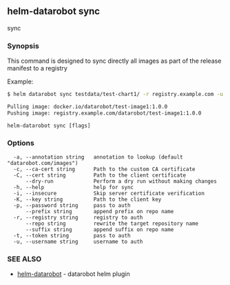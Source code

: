 ## helm-datarobot sync

sync

### Synopsis



This command is designed to sync directly all images as part of the release manifest to a registry

Example:
```sh
$ helm datarobot sync testdata/test-chart1/ -r registry.example.com -u reg_username -p reg_password

Pulling image: docker.io/datarobot/test-image1:1.0.0
Pushing image: registry.example.com/datarobot/test-image1:1.0.0

```

```
helm-datarobot sync [flags]
```

### Options

```
  -a, --annotation string   annotation to lookup (default "datarobot.com/images")
  -c, --ca-cert string      Path to the custom CA certificate
  -C, --cert string         Path to the client certificate
      --dry-run             Perform a dry run without making changes
  -h, --help                help for sync
  -i, --insecure            Skip server certificate verification
  -K, --key string          Path to the client key
  -p, --password string     pass to auth
      --prefix string       append prefix on repo name
  -r, --registry string     registry to auth
      --repo string         rewrite the target repository name
      --suffix string       append suffix on repo name
  -t, --token string        pass to auth
  -u, --username string     username to auth
```

### SEE ALSO

* [helm-datarobot](helm-datarobot.md)	 - datarobot helm plugin

